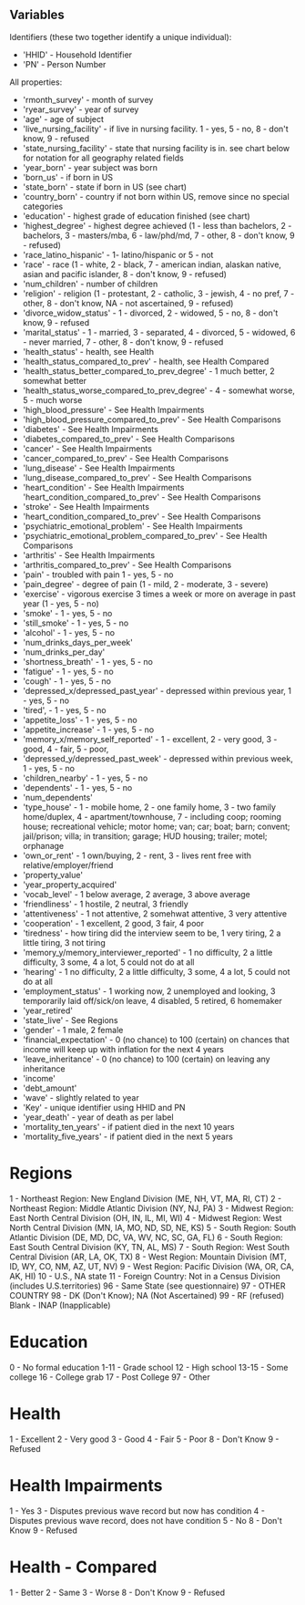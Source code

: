 ## Variables

Identifiers (these two together identify a unique individual):

- 'HHID' - Household Identifier
- 'PN' - Person Number

All properties:

- 'rmonth_survey' - month of survey
- 'ryear_survey' - year of survey
- 'age' - age of subject
- 'live_nursing_facility' - if live in nursing facility. 1 - yes, 5 - no, 8 - don't know, 9 - refused
- 'state_nursing_facility' - state that nursing facility is in. see chart below for notation for all geography related fields
- 'year_born' - year subject was born
- 'born_us' - if born in US
- 'state_born' - state if born in US (see chart)
- 'country_born' - country if not born within US, remove since no special categories
- 'education' - highest grade of education finished (see chart)
- 'highest_degree' - highest degree achieved (1 - less than bachelors, 2 - bachelors, 3 - masters/mba, 6 - law/phd/md, 7 - other, 8 - don't know, 9 - refused)
- 'race_latino_hispanic' - 1- latino/hispanic or 5 - not
- 'race' - race (1 - white, 2 - black, 7 - american indian, alaskan native, asian and pacific islander, 8 - don't know, 9 - refused)
- 'num_children' - number of children
- 'religion' - religion (1 - protestant, 2 - catholic, 3 - jewish, 4 - no pref, 7 - other, 8 - don't know, NA - not ascertained, 9 - refused)
- 'divorce_widow_status' - 1 - divorced, 2 - widowed, 5 - no, 8 - don't know, 9 - refused
- 'marital_status' - 1 - married, 3 - separated, 4 - divorced, 5 - widowed, 6 - never married, 7 - other, 8 - don't know, 9 - refused
- 'health_status' - health, see Health
- 'health_status_compared_to_prev' - health, see Health Compared
- 'health_status_better_compared_to_prev_degree' - 1 much better, 2 somewhat better
- 'health_status_worse_compared_to_prev_degree' - 4 - somewhat worse, 5 - much worse
- 'high_blood_pressure' - See Health Impairments
- 'high_blood_pressure_compared_to_prev' - See Health Comparisons
- 'diabetes' - See Health Impairments
- 'diabetes_compared_to_prev' - See Health Comparisons
- 'cancer' - See Health Impairments
- 'cancer_compared_to_prev' - See Health Comparisons
- 'lung_disease' - See Health Impairments
- 'lung_disease_compared_to_prev' - See Health Comparisons
- 'heart_condition' - See Health Impairments
'heart_condition_compared_to_prev' - See Health Comparisons
- 'stroke' - See Health Impairments
- 'heart_condition_compared_to_prev' - See Health Comparisons
- 'psychiatric_emotional_problem' - See Health Impairments
- 'psychiatric_emotional_problem_compared_to_prev' - See Health Comparisons
- 'arthritis' - See Health Impairments
- 'arthritis_compared_to_prev' - See Health Comparisons
- 'pain' - troubled with pain 1 - yes, 5 - no
- 'pain_degree' - degree of pain (1 - mild, 2 - moderate, 3 - severe)
- 'exercise' - vigorous exercise 3 times a week or more on average in past year (1 - yes, 5 - no)
- 'smoke' - 1 - yes, 5 - no
- 'still_smoke' - 1 - yes, 5 - no
- 'alcohol' - 1 - yes, 5 - no
- 'num_drinks_days_per_week'
- 'num_drinks_per_day'
- 'shortness_breath' - 1 - yes, 5 - no
- 'fatigue' - 1 - yes, 5 - no
- 'cough' - 1 - yes, 5 - no
- 'depressed_x/depressed_past_year' - depressed within previous year, 1 - yes, 5 - no
- 'tired', - 1 - yes, 5 - no
- 'appetite_loss' - 1 - yes, 5 - no
- 'appetite_increase' - 1 - yes, 5 - no
- 'memory_x/memory_self_reported' - 1 - excellent, 2 - very good, 3 - good, 4 - fair, 5 - poor,
- 'depressed_y/depressed_past_week' - depressed within previous week, 1 - yes, 5 - no
- 'children_nearby'  - 1 - yes, 5 - no
- 'dependents'  - 1 - yes, 5 - no
- 'num_dependents'
- 'type_house' - 1 - mobile home, 2 - one family home, 3 - two family home/duplex, 4 - apartment/townhouse, 7 - including coop; rooming house; recreational
                           vehicle; motor home; van; car; boat; barn; convent;
                           jail/prison; villa; in transition; garage; HUD housing;
                           trailer; motel; orphanage
- 'own_or_rent' - 1 own/buying, 2 - rent, 3 - lives rent free with relative/employer/friend
- 'property_value'
- 'year_property_acquired'
- 'vocab_level' - 1 below average, 2 average, 3 above average
- 'friendliness' - 1 hostile, 2 neutral, 3 friendly
- 'attentiveness' - 1 not attentive, 2 somehwat attentive, 3 very attentive
- 'cooperation' - 1 excellent, 2 good, 3 fair, 4 poor
- 'tiredness' - how tiring did the interview seem to be, 1 very tiring, 2 a little tiring, 3 not tiring
- 'memory_y/memory_interviewer_reported' - 1 no difficulty, 2 a little difficulty, 3 some, 4 a lot, 5 could not do at all
- 'hearing' - 1 no difficulty, 2 a little difficulty, 3 some, 4 a lot, 5 could not do at all
- 'employment_status' - 1 working now, 2 unemployed and looking, 3 temporarily laid off/sick/on leave, 4 disabled, 5 retired, 6 homemaker
- 'year_retired'
- 'state_live' - See Regions
- 'gender' - 1 male, 2 female
- 'financial_expectation' - 0 (no chance) to 100 (certain) on chances that income will keep up with inflation for the next 4 years
- 'leave_inheritance' - 0 (no chance) to 100 (certain) on leaving any inheritance
- 'income'
- 'debt_amount'
- 'wave' - slightly related to year
- 'Key' - unique identifier using HHID and PN
- 'year_death' - year of death as per label
- 'mortality_ten_years' - if patient died in the next 10 years
- 'mortality_five_years' - if patient died in the next 5 years


# Regions

1 - Northeast Region: New England Division (ME, NH, VT, MA, RI, CT)
2 - Northeast Region: Middle Atlantic Division (NY, NJ, PA)
3 - Midwest Region: East North Central Division (OH, IN, IL, MI,
    WI)
4 - Midwest Region: West North Central Division (MN, IA, MO, ND,
    SD, NE, KS)
5 - South Region: South Atlantic Division (DE, MD, DC, VA, WV, NC,
    SC, GA, FL)
6 - South Region: East South Central Division (KY, TN, AL, MS)
7 - South Region: West South Central Division (AR, LA, OK, TX)
8 - West Region: Mountain Division (MT, ID, WY, CO, NM, AZ, UT, NV)
9 - West Region: Pacific Division (WA, OR, CA, AK, HI)
10 - U.S., NA state
11 - Foreign Country: Not in a Census Division (includes
    U.S.territories)
96 - Same State (see questionnaire)
97 - OTHER COUNTRY
98 - DK (Don't Know); NA (Not Ascertained)
99 - RF (refused)
Blank - INAP (Inapplicable)

# Education

0 - No formal education
1-11 - Grade school
12 - High school
13-15 - Some college
16 - College grab
17 - Post College
97 - Other

# Health

1 - Excellent
2 - Very good
3 - Good
4 - Fair
5 - Poor
8 - Don't Know
9 - Refused

# Health Impairments

1 - Yes
3 - Disputes previous wave record but now has condition
4 - Disputes previous wave record, does not have condition
5 - No
8 - Don't Know
9 - Refused

# Health - Compared

1 - Better
2 - Same
3 - Worse
8 - Don't Know
9 - Refused